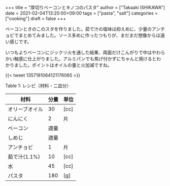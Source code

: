 +++
title = "厚切りベーコンとキノコのパスタ"
author = ["Takaaki ISHIKAWA"]
date = 2021-02-04T13:20:00+09:00
tags = ["pasta", "salt"]
categories = ["cooking"]
draft = false
+++

ベーコンときのこのスタを作りました。茹で汁の塩味は抑えめに、少量のアンチョビでまとめてみました。ソース多めに作ったつもりが、まだまだ想像からは遠い感じです。

いつもよりベーコンにジックリ火を通した結果、両面だけこんがりで中はやわらかい触感に仕上がりました。アルミパンでも焦げ付かずにちゃんと焼けるとわかりました。ポイントはオイルの量と火加減ですね。

{{< tweet 1357181064121176065 >}}

<div class="table-caption">
  <span class="table-number">Table 1</span>:
  レシピ（材料・二皿分）
</div>

| 材料      | 分量 | 単位 |
|---------|----|----|
| オリーブオイル | 30  | [cc] |
| にんにく  | 2   | 片   |
| ベーコン  | 適量 |      |
| しめじ    | 適量 |      |
| アンチョビ | 1   | 片   |
| 茹で汁(1.1%) | 10  | [cc] |
| 水        | 45  | [cc] |
| パスタ    | 180 | [g]  |
